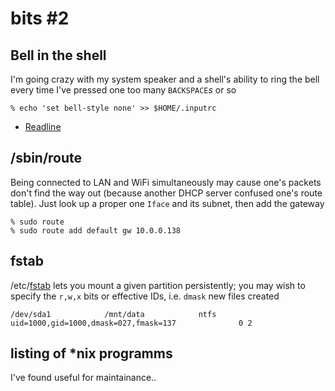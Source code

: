 bits #2
=======

## Bell in the shell

I'm going crazy with my system speaker
and a shell's ability to ring the bell
every time I've pressed one too many `BACKSPACE`*s* or so

    % echo 'set bell-style none' >> $HOME/.inputrc

* [Readline](http://ss64.com/bash/syntax-inputrc.html)

## /sbin/route

Being connected to LAN and WiFi simultaneously
may cause one's packets don't find
the way out (because another DHCP server
confused one's route table). Just look up a proper
one `Iface` and its subnet, then add the gateway

    % sudo route
    % sudo route add default gw 10.0.0.138

## fstab

/etc/[fstab](http://www.linfo.org/etc_fstab.html)
lets you mount a given partition persistently;
you may wish to specify the `r,w,x` bits or effective IDs,
i.e. `dmask` new files created

    /dev/sda1            /mnt/data            ntfs       uid=1000,gid=1000,dmask=027,fmask=137              0 2

## listing of *nix programms

I've found useful for maintainance..

